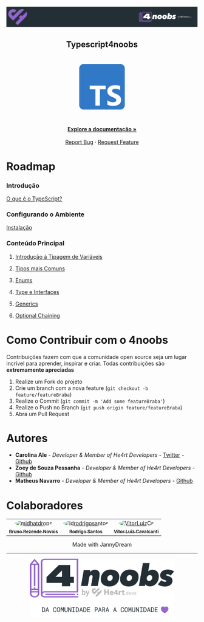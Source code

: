<p align="center">
  <a href="https://github.com/he4rt/4noobs" target="_blank">
    <img src="./.github/images/header_4noobs.svg">
  </a>
</p>

<p align="center">
  <h2 align="center">Typescript4noobs</h2>

  <h1 align="center"><img src="./.github/images/Typescript_logo_2020.png" alt="Logo do Typescript" width="120"></h1>

  <p align="center">    
    <br />
    <a href="https://www.typescriptlang.org/docs"><strong>Explore a documentação »</strong></a>
    <br />
    <br />
    <a href="https://github.com/Carolis/typescript4noobs/issues">Report Bug</a>
    ·
    <a href="https://github.com/Carolis/typescript4noobs/issues">Request Feature</a>
  </p>
</p>

# Roadmap

### Introdução

[O que é o TypeScript?](/Content/1-Intro/Intro.md)

### Configurando o Ambiente

[Instalação](/Content/2-Instalacao/Instalacao.md)

### Conteúdo Principal

1. [Introdução à Tipagem de Variáveis](/Content/3-Conteudo-Principal/Tipando-Variaveis.md)

2. [Tipos mais Comuns](/Content/3-Conteudo-Principal/Tipos-Comuns.md)

3. [Enums](/Content/3-Conteudo-Principal/Enums.md)

4. [Type e Interfaces](/Content/3-Conteudo-Principal/Type-e-Interfaces.md)

5. [Generics](/Content/3-Conteudo-Principal/Generics.md)
6. [Optional Chaining](/Content/3-Conteudo-Principal/OptionalChaining.md)

# Como Contribuir com o 4noobs

Contribuições fazem com que a comunidade open source seja um lugar incrível para aprender, inspirar e criar. Todas contribuições
são **extremamente apreciadas**

1. Realize um Fork do projeto
2. Crie um branch com a nova feature (`git checkout -b feature/featureBraba`)
3. Realize o Commit (`git commit -m 'Add some featureBraba'`)
4. Realize o Push no Branch (`git push origin feature/featureBraba`)
5. Abra um Pull Request

# Autores

- **Carolina Ale** - _Developer & Member of He4rt Developers_ - [Twitter](https://twitter.com/caroliscaroles) - [Github](https://github.com/Carolis)
- **Zoey de Souza Pessanha** - _Developer & Member of He4rt Developers_ - [Github](https://github.com/zoedsoupe)
- **Matheus Navarro** - _Developer & Member of He4rt Developers_ - [Github](https://github.com/navarrotheus)

# Colaboradores

<table>
<tr>
<td align="center"><a href="https://github.com/midhatdrops"><img style="border-radius: 50%" src="https://avatars.githubusercontent.com/u/67974118?v=4" width="100px" alt="midhatdrops"/><br/><sub><b>Bruno Rezende Novais</b></sub></a><br/>
<td align="center"><a href="https://github.com/idrodrigosantos"><img style="border-radius: 50%" src="https://avatars.githubusercontent.com/u/23555768?v=4" width="100px" alt="idrodrigosantos"/><br/><sub><b>Rodrigo Santos</b></sub></a><br/>
<td align="center"><a href="https://github.com/VitorLuizC"><img style="border-radius: 50%" src="https://avatars.githubusercontent.com/u/9027363?v=4" width="100px" alt="VitorLuizCs"/><br/><sub><b>Vitor Luiz Cavalcanti</b></sub></a><br/>
</tr>
</table>

<p align="center">Made with JannyDream</p>

---

<p align="center">
  <a href="https://github.com/he4rt/4noobs" target="_blank">
    <img src="./.github/images/footer_4noobs.svg" width="380">
  </a>
</p>
